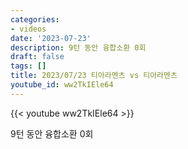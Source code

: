 ```yaml
---
categories:
- videos
date: '2023-07-23'
description: 9턴 동안 융합소환 0회
draft: false
tags: []
title: 2023/07/23 티아라멘츠 vs 티아라멘츠
youtube_id: ww2TkIEle64
---
```



{{< youtube ww2TkIEle64 >}}

9턴 동안 융합소환 0회